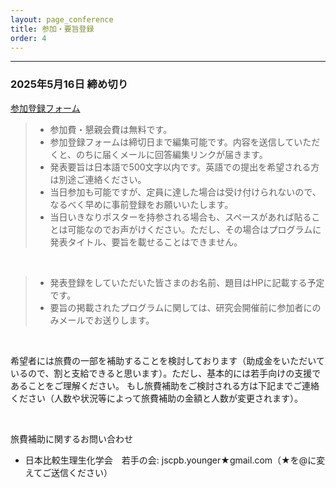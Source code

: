```yaml
---
layout: page_conference
title: 参加・要旨登録
order: 4
---
```

***

### 2025年5月16日 締め切り

<a href="https://docs.google.com/forms/d/e/1FAIpQLSfq8GA7E7LMyP78fGL7rFZV4hzA1bGYx6zy3UzEb74pd0jR1g/viewform?usp=dialog" target="_blank" rel="noopener noreferrer">参加登録フォーム</a>

> - 参加費・懇親会費は無料です。
> - 参加登録フォームは締切日まで編集可能です。内容を送信していただくと、のちに届くメールに回答編集リンクが届きます。
> - 発表要旨は日本語で500文字以内です。英語での提出を希望される方は別途ご連絡ください。
> - 当日参加も可能ですが、定員に達した場合は受け付けられないので、なるべく早めに事前登録をお願いいたします。
> - 当日いきなりポスターを持参される場合も、スペースがあれば貼ることは可能なのでお声がけください。ただし、その場合はプログラムに発表タイトル、要旨を載せることはできません。

<br>

> - 発表登録をしていただいた皆さまのお名前、題目はHPに記載する予定です。
> - 要旨の掲載されたプログラムに関しては、研究会開催前に参加者にのみメールでお送りします。

<br>

希望者には旅費の一部を補助することを検討しております（助成金をいただいているので、割と支給できると思います）。ただし、基本的には若手向けの支援であることをご理解ください。
もし旅費補助をご検討される方は下記までご連絡ください（人数や状況等によって旅費補助の金額と人数が変更されます）。

<br>

旅費補助に関するお問い合わせ
- 日本比較生理生化学会　若手の会:  jscpb.younger★gmail.com（★を@に変えてご送信ください）
